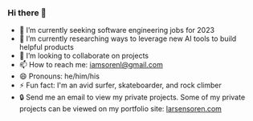 ### Hi there 👋

- 🔭 I’m currently seeking software engineering jobs for 2023
- 🌱 I’m currently researching ways to leverage new AI tools to build helpful products
- 👯 I’m looking to collaborate on projects
- 📫 How to reach me: iamsorenl@gmail.com
- 😄 Pronouns: he/him/his
- ⚡ Fun fact: I'm an avid surfer, skateboarder, and rock climber
- 🔒 Send me an email to view my private projects. Some of my private projects can be viewed on my portfolio site: [larsensoren.com](https://www.larsensoren.com/)

<!--
**iamsorenl/iamsorenl** is a ✨ _special_ ✨ repository because its `README.md` (this file) appears on your GitHub profile.

Here are some ideas to get you started:

- 🔭 I’m currently working on ...
- 🌱 I’m currently learning ...
- 👯 I’m looking to collaborate on ...
- 🤔 I’m looking for help with ...
- 💬 Ask me about ...
- 📫 How to reach me: ...
- 😄 Pronouns: ...
- ⚡ Fun fact: ...
-->
